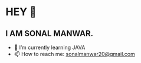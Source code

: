 # HEY 👋
## I AM SONAL MANWAR. 


- 🌱 I’m currently learning JAVA
- 📫 How to reach me: sonalmanwar20@gmail.com

